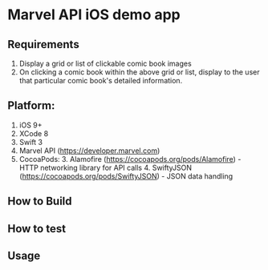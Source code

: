 # Marvel API iOS demo app

## Requirements
1. Display a grid or list of clickable comic book images
2. On clicking a comic book within the above grid or list, display to the user that particular comic book's detailed information.

## Platform:
1. iOS 9+ 
2. XCode 8
3. Swift 3
2. Marvel API (https://developer.marvel.com)
3. CocoaPods:
    3. Alamofire (https://cocoapods.org/pods/Alamofire) - HTTP networking library for API calls
    4. SwiftyJSON (https://cocoapods.org/pods/SwiftyJSON) - JSON data handling

## How to Build

## How to test

## Usage

